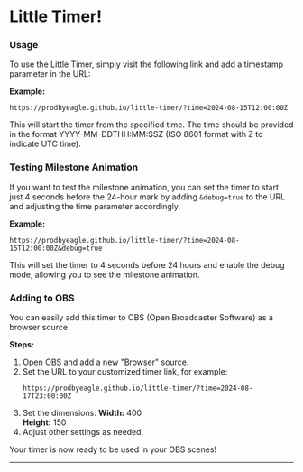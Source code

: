 # Little Timer!

### Usage

To use the Little Timer, simply visit the following link and add a timestamp parameter in the URL:

**Example:**

```
https://prodbyeagle.github.io/little-timer/?time=2024-08-15T12:00:00Z
```

This will start the timer from the specified time. The time should be provided in the format YYYY-MM-DDTHH:MM:SSZ (ISO 8601 format with Z to indicate UTC time).

### Testing Milestone Animation

If you want to test the milestone animation, you can set the timer to start just 4 seconds before the 24-hour mark by adding `&debug=true` to the URL and adjusting the time parameter accordingly.

**Example:**

```
https://prodbyeagle.github.io/little-timer/?time=2024-08-15T12:00:00Z&debug=true
```

This will set the timer to 4 seconds before 24 hours and enable the debug mode, allowing you to see the milestone animation.

### Adding to OBS

You can easily add this timer to OBS (Open Broadcaster Software) as a browser source.

**Steps:**

1. Open OBS and add a new "Browser" source.
2. Set the URL to your customized timer link, for example:
   ```
   https://prodbyeagle.github.io/little-timer/?time=2024-08-17T23:00:00Z
   ```
3. Set the dimensions:
   **Width:** 400  
   **Height:** 150
4. Adjust other settings as needed.

Your timer is now ready to be used in your OBS scenes!

---

